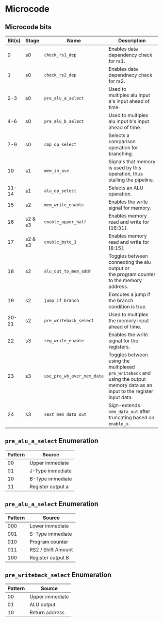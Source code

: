 # Microcode

## Microcode bits

| Bit(s) | Stage   | Name                       | Description                                                                                                                    |
| ------ | ------- | ---------------------------|--------------------------------------------------------------------------------------------------------------------------------|
| 0      | s0      | `check_rs1_dep`            | Enables data dependency check for rs1.                                                                                         |
| 1      | s0      | `check_rs2_dep`            | Enables data dependnecy check for rs2.                                                                                         |
| 2-3    | s0      | `pre_alu_a_select`         | Used to multiplex alu input a's input ahead of time.                                                                           |
| 4-6    | s0      | `pre_alu_b_select`         | Used to multiplex alu input b's input ahead of time.                                                                           |
| 7-9    | s0      | `cmp_op_select`            | Selects a comparison operation for branching.                                                                                  |
| 10     | s1      | `mem_in_use`               | Signals that memory is used by this operation, thus stalling the pipeline.                                                     |
| 11-14  | s1      | `alu_op_select`            | Selects an ALU operation.                                                                                                      |
| 15     | s2      | `mem_write_enable`         | Enables the write signal for memory.                                                                                           |
| 16     | s2 & s3 | `enable_upper_half`        | Enables memory read and write for [16:31].                                                                                     |
| 17     | s2 & s3 | `enable_byte_1`            | Enables memory read and write for [8:15].                                                                                      |
| 18     | s2      | `alu_out_to_mem_addr`      | Toggles between connecting the alu output or the program counter to the memory address.                                        |
| 19     | s2      | `jump_if_branch`           | Executes a jump if the branch condition is true.                                                                               |
| 20-21  | s2      | `pre_writeback_select`     | Used to multiplex the memory input ahead of time.                                                                              |
| 22     | s3      | `reg_write_enable`         | Enables the write signal for the registers.                                                                                    |
| 23     | s3      | `use_pre_wb_over_mem_data` | Toggles between using the multiplexed `pre_writeback` and using the output memory data as an input to the register input data. |
| 24     | s3      | `sext_mem_data_out`        | Sign-extends `mem_data_out` after truncating based on `enable_x`.                                                              |

## `pre_alu_a_select` Enumeration
| Pattern | Source            |
| ------- | ----------------- |
| 00      | Upper immediate   |
| 01      | J-Type immediate  |
| 10      | B-Type immediate  |
| 11      | Register output a |

## `pre_alu_a_select` Enumeration
| Pattern | Source             |
| ------- | ------------------ |
| 000     | Lower immediate    |
| 001     | S-Type immediate   |
| 010     | Program counter    |
| 011     | RS2 / Shift Amount |
| 100     | Register output B  |

## `pre_writeback_select` Enumeration
| Pattern | Source          |
| ------- | --------------- |
| 00      | Upper immediate |
| 01      | ALU output      |
| 10      | Return address  |
